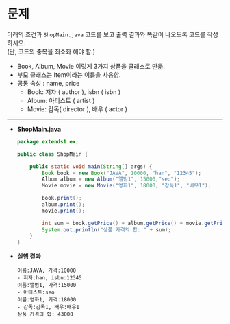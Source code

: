 # 문제

아래의 조건과 `ShopMain.java` 코드를 보고 출력 결과와 똑같이 나오도록 코드를 작성하시오. <br>
(단, 코드의 중복을 최소화 해야 함.)

- Book, Album, Movie 이렇게 3가지 상품을 클래스로 만듦.
- 부모 클래스는 Item이라는 이름을 사용함.
- 공통 속성 : name, price
    - Book: 저자 ( author ), isbn ( isbn )
    - Album: 아티스트 ( artist )
    - Movie: 감독( director ), 배우 ( actor )

---

- **ShopMain.java**
    
    ```java
    package extends1.ex;
    
    public class ShopMain {
    
        public static void main(String[] args) {
            Book book = new Book("JAVA", 10000, "han", "12345");
            Album album = new Album("앨범1", 15000,"seo");
            Movie movie = new Movie("영화1", 18000, "감독1", "배우1");
    
            book.print();
            album.print();
            movie.print();
    
            int sum = book.getPrice() + album.getPrice() + movie.getPrice();
            System.out.println("상품 가격의 합: " + sum);
        }
    }
    
    ```
    
- **실행 결과**
    
    ```
    이름:JAVA, 가격:10000
    - 저자:han, isbn:12345 
    이름:앨범1, 가격:15000
    - 아티스트:seo
    이름:영화1, 가격:18000
    - 감독:감독1, 배우:배우1
    상품 가격의 합: 43000
    ```
